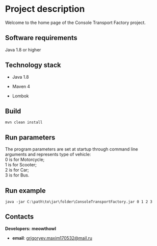 # Project description

Welcome to the home page of the Console Transport Factory project.

## Software requirements

Java 1.8 or higher

## Technology stack
- Java 1.8

- Maven 4

- Lombok

## Build

  ```
mvn clean install
  ```
  
## Run parameters

The program parameters are set at startup through command line arguments and represents type of vehicle:  
  0 is for Motorcycle;  
  1 is for Scooter;  
  2 is for Car;  
  3 is for Bus.  

## Run example

  ```
  java -jar C:\path\to\jar\folder\ConsoleTransportFactory.jar 0 1 2 3
  ```

## Contacts
**Developers:**
**meowthowl**
- **email**: grigoryev.maxim170532@mail.ru
